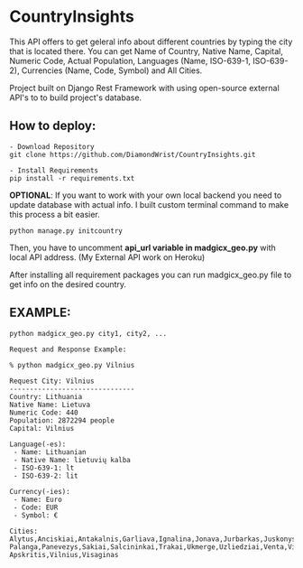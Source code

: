 # CountryInsights

This API offers to get geleral info about different countries by typing the city that is located there.
You can get Name of Country, Native Name, Capital, Numeric Code, Actual Population, 
Languages (Name, ISO-639-1, ISO-639-2), Currencies (Name, Code, Symbol) and All Cities.

Project built on Django Rest Framework with using open-source external API's to to build project's database.

## How to deploy:
```
- Download Repository
git clone https://github.com/DiamondWrist/CountryInsights.git

- Install Requirements
pip install -r requirements.txt
```

****OPTIONAL****:
If you want to work with your own local backend you need to update database with actual info. 
I built custom terminal command to make this process a bit easier. 

```
python manage.py initcountry
```

Then, you have to uncomment ****api_url variable in madgicx_geo.py**** with local API address.
(My External API work on Heroku)

After installing all requirement packages you can run madgicx_geo.py file to get info on the desired country.

## EXAMPLE:

```
python madgicx_geo.py city1, city2, ...
```
```
Request and Response Example:

% python madgicx_geo.py Vilnius

Request City: Vilnius
-------------------------------
Country: Lithuania
Native Name: Lietuva
Numeric Code: 440
Population: 2872294 people
Capital: Vilnius

Language(-es): 
 - Name: Lithuanian
 - Native Name: lietuvių kalba
 - ISO-639-1: lt
 - ISO-639-2: lit

Currency(-ies): 
 - Name: Euro
 - Code: EUR
 - Symbol: €

Cities: 
Alytus,Anciskiai,Antakalnis,Garliava,Ignalina,Jonava,Jurbarkas,Juskonys,Kaunas,Kretinga,Mastaiciai,
Palanga,Panevezys,Sakiai,Salcininkai,Trakai,Ukmerge,Uzliedziai,Venta,Vievis,Vilniaus Apskritis,Vilnius,Visaginas
```

